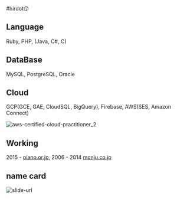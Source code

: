 #hirdot😚

<!--
![](https://github-readme-stats.vercel.app/api?username=hidor&show_icons=true)
![](https://github-readme-stats.vercel.app/api/top-langs/?username=hidor&layout=compact)
![](https://github-readme-stats.vercel.app/api/wakatime?username=hirdot)

These cards are powered by https://github.com/anuraghazra/github-readme-stats
-->

## Language
Ruby, PHP, (Java, C#, C)

## DataBase
MySQL, PostgreSQL, Oracle

## Cloud
GCP(GCE, GAE, CloudSQL, BigQuery), Firebase, AWS(SES, Amazon Connect)

![aws-certified-cloud-practitioner_2](https://user-images.githubusercontent.com/6929228/126244846-be5f225d-a980-4bfe-a851-01b73441132e.png)

## Working
2015 - [piano.or.jp](https://corporate.piano.or.jp/vision/index.html), 2006 - 2014 [monju.co.jp](https://www.monju.co.jp/)

<!--
**hirdot/hirdot** is a ✨ _special_ ✨ repository because its `README.md` (this file) appears on your GitHub profile.

Here are some ideas to get you started:

- 🔭 I’m currently working on ...
- 🌱 I’m currently learning ...
- 👯 I’m looking to collaborate on ...
- 🤔 I’m looking for help with ...
- 💬 Ask me about ...
- 📫 How to reach me: ...
- 😄 Pronouns: ...
- ⚡ Fun fact: ...
-->

## name card
![slide-url](https://user-images.githubusercontent.com/6929228/103490698-ede58100-4e60-11eb-85a0-4fe7d5ee8b86.png)
